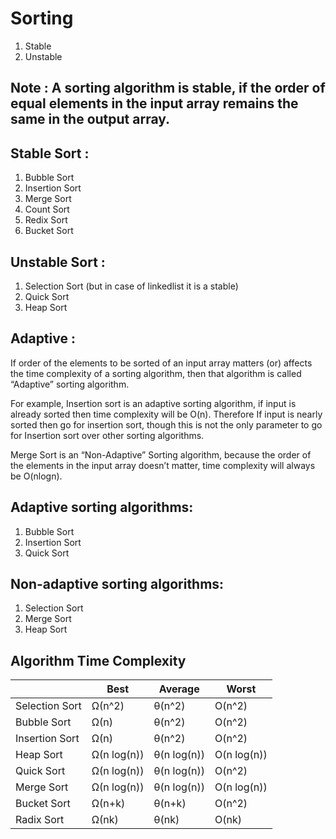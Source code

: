 # Sorting
1. Stable 
2. Unstable

## Note : A sorting algorithm is stable, if the order of equal elements in the input array remains the same in the output array.

## Stable Sort :
1. Bubble Sort
2. Insertion Sort
3. Merge Sort
4. Count Sort
5. Redix Sort
6. Bucket Sort

## Unstable Sort :
1. Selection Sort (but in case of linkedlist it is a stable)
2. Quick Sort
3. Heap Sort

## Adaptive :
If order of the elements to be sorted of an input array matters (or) affects the time complexity of a sorting algorithm, then that algorithm is called “Adaptive” sorting algorithm.

For example, Insertion sort is an adaptive sorting algorithm, if input is already sorted then time complexity will be O(n). Therefore If input is nearly sorted then go for insertion sort, though this is not the only parameter to go for Insertion sort over other sorting algorithms.

Merge Sort is an “Non-Adaptive” Sorting algorithm, because the order of the elements in the input array doesn’t matter, time complexity will always be O(nlogn).

## Adaptive sorting algorithms:
1. Bubble Sort
2. Insertion Sort
3. Quick Sort

## Non-adaptive sorting algorithms:
1. Selection Sort
2. Merge Sort
3. Heap Sort

 
## Algorithm	Time Complexity	 
|	              | Best	       | Average	     |  Worst	 
|  ------------ |--------------| --------------|-------------                
|Selection Sort	|Ω(n^2)	       |θ(n^2)	       |O(n^2)	 
|Bubble Sort   	|Ω(n)	         |θ(n^2)	       |O(n^2)	 
|Insertion Sort	|Ω(n)	         |θ(n^2)	       |O(n^2)	 
|Heap Sort	    |Ω(n log(n))	 | θ(n log(n))	 |  O(n log(n))	 
|Quick Sort  	  |Ω(n log(n))	 | θ(n log(n))	 |  O(n^2)	 
|Merge Sort	    |Ω(n log(n))	 | θ(n log(n)) 	 |O(n log(n))	 
|Bucket Sort	  |Ω(n+k) 	     |θ(n+k)	       |O(n^2)	 
|Radix Sort	    |Ω(nk)	       | θ(nk)	       |  O(nk)	 
